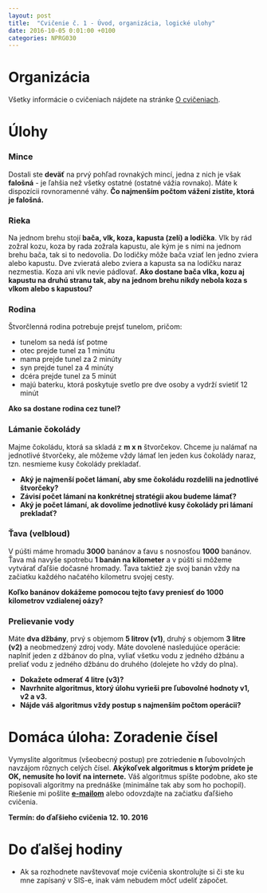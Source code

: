 ```yaml
---
layout: post
title:  "Cvičenie č. 1 - Úvod, organizácia, logické ulohy"
date: 2016-10-05 0:01:00 +0100
categories: NPRG030
---
```

# Organizácia
Všetky informácie o cvičeniach nájdete na stránke <a href="/about">O cvičeniach</a>.

# Úlohy

### Mince
Dostali ste **deväť** na prvý pohľad rovnakých mincí, jedna z nich je však **falošná** - je ľahšia než všetky ostatné (ostatné vážia rovnako). Máte k dispozícii rovnoramenné váhy. **Čo najmenším počtom vážení zistite, ktorá je falošná.**

### Rieka
Na jednom brehu stojí **bača, vlk, koza, kapusta (zelí) a lodička**. Vlk by rád zožral kozu, koza by rada zožrala kapustu, ale kým je s nimi na jednom brehu bača, tak si to nedovolia.
Do lodičky môže bača vziať len jedno zviera alebo kapustu. Dve zvieratá alebo zviera a kapusta sa na lodičku naraz
nezmestia. Koza ani vlk nevie pádlovať. **Ako dostane bača vlka, kozu aj kapustu na druhú stranu tak, aby na jednom brehu nikdy nebola koza s vlkom alebo s kapustou?**

### Rodina
Štvorčlenná rodina potrebuje prejsť tunelom, pričom:

* tunelom sa nedá ísť potme
* otec prejde tunel za 1 minútu
* mama prejde tunel za 2 minúty
* syn prejde tunel za 4 minúty
* dcéra prejde tunel za 5 minút
* majú baterku, ktorá poskytuje svetlo pre dve osoby a vydrží svietiť 12 minút

**Ako sa dostane rodina cez tunel?**

### Lámanie čokolády
Majme čokoládu, ktorá sa skladá z **m x n** štvorčekov. Chceme ju nalámať na jednotlivé
štvorčeky, ale môžeme vždy lámať len jeden kus čokolády naraz, tzn. nesmieme kusy čokolády prekladať.

* **Aký je najmenší počet lámaní, aby sme čokoládu rozdelili na jednotlivé štvorčeky?**
* **Závisí počet lámaní na konkrétnej stratégii akou budeme lámať?**
* **Aký je počet lámaní, ak dovolíme jednotlivé kusy čokolády pri lámaní prekladať?**

### Ťava (velbloud)
V púšti máme hromadu **3000** banánov a ťavu s nosnosťou **1000** banánov. Ťava má navyše spotrebu
**1 banán na kilometer** a v púšti si môžeme vytvárať ďaľšie dočasné hromady. Ťava taktiež
zje svoj banán vždy na začiatku každého načatého kilometru svojej cesty.

**Koľko banánov dokážeme pomocou tejto ťavy preniesť do 1000 kilometrov
vzdialenej oázy?**

### Prelievanie vody
Máte **dva džbány**, prvý s objemom **5 litrov (v1)**, druhý s objemom **3 litre (v2)** a neobmedzený zdroj vody.
Máte dovolené nasledujúce operácie: naplniť jeden z džbánov do plna, vyliať všetku vodu z jedného džbánu a preliať vodu z jedného džbánu do druhého (dolejete ho vždy do plna).

* **Dokažete odmerať 4 litre (v3)?**
* **Navrhnite algoritmus, ktorý úlohu vyrieši pre ľubovolné hodnoty v1, v2 a v3.**
* **Nájde váš algoritmus vždy postup s najmenším počtom operácii?**

# Domáca úloha: Zoradenie čísel
Vymyslite algoritmus (všeobecný postup) pre zotriedenie **n** ľubovolných navzájom rôznych celých čísel.
**Akýkoľvek algoritmus s ktorým prídete je OK, nemusíte ho loviť na internete.** Váš algoritmus spíšte podobne,
ako ste popisovali algoritmy na prednáške (minimálne tak aby som ho pochopil). Riešenie mi pošlite **<a href="mailto:{{ site.email }}">e-mailom</a>** alebo odovzdajte na začiatku ďaľšieho cvičenia.

**Termín: do ďaľšieho cvičenia 12. 10. 2016**

# Do ďalšej hodiny
* Ak sa rozhodnete navštevovať moje cvičenia skontrolujte si či ste ku mne zapísaný v SIS-e, inak vám nebudem môcť udeliť zápočet.
